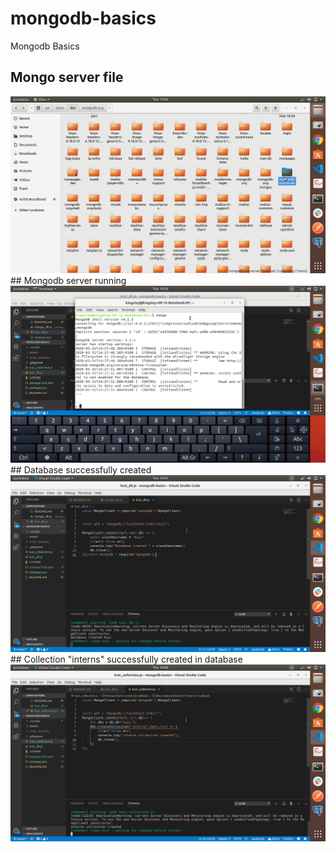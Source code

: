 # mongodb-basics
Mongodb Basics
## Mongo server file
<img src="./assets/mongoServer.png" alt="Mongo Server file">
## Mongodb server running
<img src="./assets/MongodbServerRunning.png" alt="Mongo Server Running locally">
## Database successfully created
<img src="./assets/DatabaseCreated.png" alt="Database kuic Created">
## Collection "interns" successfully created in database
<img src="./assets/collectionCreated.png" alt="Collection interns Created">

